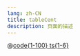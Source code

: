 ```yaml
---
lang: zh-CN
title: tableCent
description: 页面的描述
---
```



@[code{1-100} ts{1-6}](../../src/components/user/TableCent.tsx)


